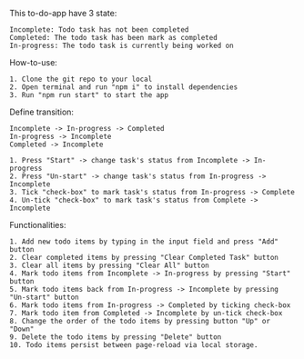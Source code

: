 This to-do-app have 3 state:

    Incomplete: Todo task has not been completed
    Completed: The todo task has been mark as completed
    In-progress: The todo task is currently being worked on

How-to-use:

    1. Clone the git repo to your local
    2. Open terminal and run "npm i" to install dependencies
    3. Run "npm run start" to start the app

Define transition:

    Incomplete -> In-progress -> Completed
    In-progress -> Incomplete
    Completed -> Incomplete

    1. Press "Start" -> change task's status from Incomplete -> In-progress
    2. Press "Un-start" -> change task's status from In-progress -> Incomplete
    3. Tick "check-box" to mark task's status from In-progress -> Complete
    4. Un-tick "check-box" to mark task's status from Complete -> Incomplete

Functionalities:

    1. Add new todo items by typing in the input field and press "Add" button
    2. Clear completed items by pressing "Clear Completed Task" button
    3. Clear all items by pressing "Clear All" button
    4. Mark todo items from Incomplete -> In-progress by pressing "Start" button
    5. Mark todo items back from In-progress -> Incomplete by pressing "Un-start" button
    6. Mark todo items from In-progress -> Completed by ticking check-box
    7. Mark todo item from Completed -> Incomplete by un-tick check-box
    8. Change the order of the todo items by pressing button "Up" or "Down"
    9. Delete the todo items by pressing "Delete" button
    10. Todo items persist between page-reload via local storage.
